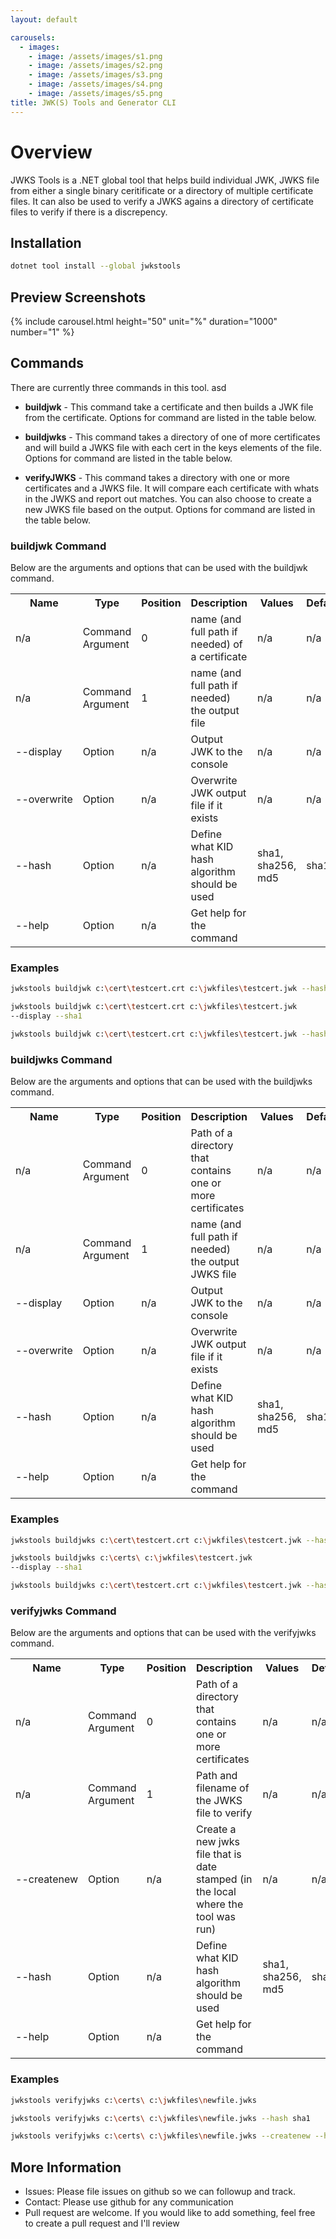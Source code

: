 ```yaml
---
layout: default

carousels:
  - images: 
    - image: /assets/images/s1.png
    - image: /assets/images/s2.png
    - image: /assets/images/s3.png
    - image: /assets/images/s4.png
    - image: /assets/images/s5.png
title: JWK(S) Tools and Generator CLI
---
```


# Overview
JWKS Tools is a .NET global tool that helps build individual JWK, JWKS file from either a single binary ceritificate or a directory of multiple certificate files. It can also be used to verify a JWKS agains a directory of certificate files to verify if there is a discrepency.

## Installation
```sh
dotnet tool install --global jwkstools
```

## Preview Screenshots
{% include carousel.html height="50" unit="%" duration="1000" number="1" %}

## Commands

There are currently three commands in this tool. asd

- **buildjwk** - This command take a certificate and then builds a JWK file from the certificate. Options for command are listed in the table below.

- **buildjwks** - This command takes a directory of one of more certificates and will build a JWKS file with each cert in the keys elements of the file. Options for command are listed in the table below.

- **verifyJWKS** - This command takes a directory with one or more certificates and a JWKS file. It will compare each certificate with whats in the JWKS and report out matches. You can also choose to create a new JWKS file based on the output. Options for command are listed in the table below.

### buildjwk Command

Below are the arguments and options that can be used with the buildjwk command.

<table>
  <tr>
    <th>Name</th>
    <th>Type</th>
    <th>Position</th>
    <th>Description</th>
    <th>Values</th>
    <th>Default</th>
  </tr>
  <tr>
    <td>n/a</td>
    <td>Command Argument</td>
    <td>0</td>
    <td>name (and full path if needed) of a certificate</td>
    <td>n/a</td><td>n/a</td>
  </tr>
  <tr>
    <td>n/a</td>
    <td>Command Argument</td>
    <td>1</td>
    <td>name (and full path if needed) the output file</td>
    <td>n/a</td>
    <td>n/a</td>
  </tr>
  <tr>
    <td>--display</td>
    <td>Option</td>
    <td>n/a</td>
    <td>Output JWK to the console</td>
    <td>n/a</td>
    <td>n/a</td>
  </tr>
  <tr>
    <td nowrap>--overwrite</td>
    <td>Option</td>
    <td>n/a</td>
    <td>Overwrite JWK output file if it exists</td>
    <td>n/a</td>
    <td>n/a</td>
  </tr>
  <tr>
    <td>--hash</td>
    <td>Option</td>
    <td>n/a</td>
    <td>Define what KID hash algorithm should be used</td>
    <td>sha1, sha256, md5</td>
    <td>sha1</td>
  </tr>
  <tr>
    <td>--help</td>
    <td>Option</td>
    <td>n/a</td>
    <td>Get help for the command</td>
    <td></td>
    <td></td>
  </tr>
</table>

### Examples
```sh
jwkstools buildjwk c:\cert\testcert.crt c:\jwkfiles\testcert.jwk --hash sha256

jwkstools buildjwk c:\cert\testcert.crt c:\jwkfiles\testcert.jwk
--display --sha1

jwkstools buildjwk c:\cert\testcert.crt c:\jwkfiles\testcert.jwk --hash sha256 --overwrite
```

### buildjwks Command

Below are the arguments and options that can be used with the buildjwks command.

<table>
  <tr>
    <th>Name</th>
    <th>Type</th>
    <th>Position</th>
    <th>Description</th>
    <th>Values</th>
    <th>Default</th>
  </tr>
  <tr>
    <td>n/a</td>
    <td>Command Argument</td>
    <td>0</td>
    <td>Path of a directory that contains one or more certificates</td>
    <td>n/a</td>
    <td>n/a</td>
  </tr>
  <tr>
      <td>n/a</td>
      <td>Command Argument</td>
      <td>1</td>
      <td>name (and full path if needed) the output JWKS file</td>
      <td>n/a</td>
      <td>n/a</td>
  </tr>
  <tr>
      <td>--display</td>
      <td>Option</td>
      <td>n/a</td>
      <td>Output JWK to the console</td>
      <td>n/a</td>
      <td>n/a</td>
  </tr>
  <tr>
      <td nowrap>--overwrite</td>
      <td>Option</td>
      <td>n/a</td>
      <td>Overwrite JWK output file if it exists</td>
      <td>n/a</td>
      <td>n/a</td>
  </tr>
  <tr>
      <td>--hash</td>
      <td>Option</td>
      <td>n/a</td>
      <td>Define what KID hash algorithm should be used</td>
      <td>sha1, sha256, md5</td>
      <td>sha1</td>
  </tr>
  <tr>
      <td>--help</td>
      <td>Option</td>
      <td>n/a</td>
      <td>Get help for the command</td>
      <td></td>
      <td></td>
  </tr>
</table>

### Examples
```sh
jwkstools buildjwks c:\cert\testcert.crt c:\jwkfiles\testcert.jwk --hash sha256

jwkstools buildjwks c:\certs\ c:\jwkfiles\testcert.jwk
--display --sha1

jwkstools buildjwks c:\cert\testcert.crt c:\jwkfiles\testcert.jwk --hash sha256 --overwrite
```

### verifyjwks Command

Below are the arguments and options that can be used with the verifyjwks command.

<table>
  <tr>
    <th>Name</th>
    <th>Type</th>
    <th>Position</th>
    <th>Description</th>
    <th>Values</th>
    <th>Default</th>
  </tr>
  <tr>
      <td>n/a</td>
      <td>Command Argument</td>
      <td>0</td>
      <td>Path of a directory that contains one or more certificates</td>
      <td>n/a</td>
      <td>n/a</td>
  </tr>
  <tr>
      <td>n/a</td>
      <td>Command Argument</td>
      <td>1</td>
      <td>Path and filename of the JWKS file to verify</td>
      <td>n/a</td>
      <td>n/a</td>
  </tr>
  <tr>
      <td nowrap>--createnew</td>
      <td>Option</td>
      <td>n/a</td>
      <td>Create a new jwks file that is date stamped (in the local where the tool was run)</td>
      <td>n/a</td>
      <td>n/a</td>
  </tr>
  <tr>
      <td>--hash</td>
      <td>Option</td>
      <td>n/a</td>
      <td>Define what KID hash algorithm should be used</td>
      <td>sha1, sha256, md5</td>
      <td>sha1</td>
  </tr>
  <tr>
      <td>--help</td>
      <td>Option</td>
      <td>n/a</td>
      <td>Get help for the command</td>
      <td></td>
      <td></td>
  </tr>
</table>

### Examples
```sh
jwkstools verifyjwks c:\certs\ c:\jwkfiles\newfile.jwks

jwkstools verifyjwks c:\certs\ c:\jwkfiles\newfile.jwks --hash sha1

jwkstools verifyjwks c:\certs\ c:\jwkfiles\newfile.jwks --createnew --hash sha256 --overwrite
```

## More Information

- Issues: Please file issues on github so we can followup and track.
- Contact: Please use github for any communication
- Pull request are welcome. If you would like to add something, feel free to create a pull request and I'll review
